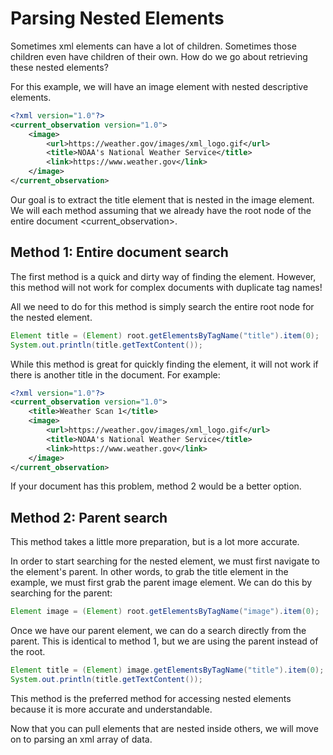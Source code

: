 # Parsing Nested Elements

Sometimes xml elements can have a lot of children. 
Sometimes those children even have children of their own. 
How do we go about retrieving these nested elements?

For this example, we will have an image element with nested descriptive elements.

```xml
<?xml version="1.0"?>
<current_observation version="1.0">
    <image>
        <url>https://weather.gov/images/xml_logo.gif</url>
        <title>NOAA's National Weather Service</title>
        <link>https://www.weather.gov</link>
    </image>
</current_observation>
```

Our goal is to extract the title element that is nested in the image element.
We will each method assuming that we already have the root node of the entire document <current_observation>.

## Method 1: Entire document search

The first method is a quick and dirty way of finding the element.
However, this method will not work for complex documents with duplicate tag names!

All we need to do for this method is simply search the entire root node for the nested element.

```java
Element title = (Element) root.getElementsByTagName("title").item(0);
System.out.println(title.getTextContent());
```

While this method is great for quickly finding the element, it will not work if there is another title in the document. For example:

```xml
<?xml version="1.0"?>
<current_observation version="1.0">
    <title>Weather Scan 1</title>
    <image>
        <url>https://weather.gov/images/xml_logo.gif</url>
        <title>NOAA's National Weather Service</title>
        <link>https://www.weather.gov</link>
    </image>
</current_observation>
```

If your document has this problem, method 2 would be a better option.
## Method 2: Parent search

This method takes a little more preparation, but is a lot more accurate.

In order to start searching for the nested element, we must first navigate to the element's parent.
In other words, to grab the title element in the example, we must first grab the parent image element. We can do this by searching for the parent:

```java
Element image = (Element) root.getElementsByTagName("image").item(0);
```

Once we have our parent element, we can do a search directly from the parent. This is identical to method 1, but we are using the parent instead of the root.

```java
Element title = (Element) image.getElementsByTagName("title").item(0);
System.out.println(title.getTextContent());
```

This method is the preferred method for accessing nested elements because it is more accurate and understandable.

Now that you can pull elements that are nested inside others, we will move on to parsing an xml array of data.
